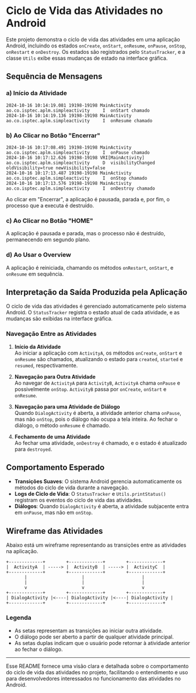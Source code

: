 
# Ciclo de Vida das Atividades no Android

Este projeto demonstra o ciclo de vida das atividades em uma aplicação Android, incluindo os estados `onCreate`, `onStart`, `onResume`, `onPause`, `onStop`, `onRestart` e `onDestroy`. Os estados são registrados pelo `StatusTracker`, e a classe `Utils` exibe essas mudanças de estado na interface gráfica.

## Sequência de Mensagens

### a) Início da Atividade

```plaintext
2024-10-16 10:14:19.081 19198-19198 MainActivity            ao.co.isptec.aplm.simpleactivity     I  onStart chamado
2024-10-16 10:14:19.136 19198-19198 MainActivity            ao.co.isptec.aplm.simpleactivity     I  onResume chamado
```

### b) Ao Clicar no Botão "Encerrar"

```
2024-10-16 10:17:08.491 19198-19198 MainActivity            ao.co.isptec.aplm.simpleactivity     I  onPause chamado
2024-10-16 10:17:12.626 19198-19198 VRI[MainActivity]       ao.co.isptec.aplm.simpleactivity     D  visibilityChanged oldVisibility=true newVisibility=false
2024-10-16 10:17:13.487 19198-19198 MainActivity            ao.co.isptec.aplm.simpleactivity     I  onStop chamado
2024-10-16 10:17:13.576 19198-19198 MainActivity            ao.co.isptec.aplm.simpleactivity     I  onDestroy chamado
```

Ao clicar em "Encerrar", a aplicação é pausada, parada e, por fim, o processo que a executa é destruído.

### c) Ao Clicar no Botão "HOME"

A aplicação é pausada e parada, mas o processo não é destruído, permanecendo em segundo plano.

### d) Ao Usar o Overview

A aplicação é reiniciada, chamando os métodos `onRestart`, `onStart`, e `onResume` em sequência.

## Interpretação da Saída Produzida pela Aplicação

O ciclo de vida das atividades é gerenciado automaticamente pelo sistema Android. O `StatusTracker` registra o estado atual de cada atividade, e as mudanças são exibidas na interface gráfica.

### Navegação Entre as Atividades

1. **Início da Atividade**  
   Ao iniciar a aplicação com `ActivityA`, os métodos `onCreate`, `onStart` e `onResume` são chamados, atualizando o estado para `created`, `started` e `resumed`, respectivamente.

2. **Navegação para Outra Atividade**  
   Ao navegar de `ActivityA` para `ActivityB`, `ActivityA` chama `onPause` e possivelmente `onStop`. `ActivityB` passa por `onCreate`, `onStart` e `onResume`.

3. **Navegação para uma Atividade de Diálogo**  
   Quando `DialogActivity` é aberta, a atividade anterior chama `onPause`, mas não `onStop`, pois o diálogo não ocupa a tela inteira. Ao fechar o diálogo, o método `onResume` é chamado.

4. **Fechamento de uma Atividade**  
   Ao fechar uma atividade, `onDestroy` é chamado, e o estado é atualizado para `destroyed`.

## Comportamento Esperado

- **Transições Suaves**: O sistema Android gerencia automaticamente os métodos do ciclo de vida durante a navegação.
- **Logs de Ciclo de Vida**: O `StatusTracker` e `Utils.printStatus()` registram os eventos do ciclo de vida das atividades.
- **Diálogos**: Quando `DialogActivity` é aberta, a atividade subjacente entra em `onPause`, mas não em `onStop`.

## Wireframe das Atividades

Abaixo está um wireframe representando as transições entre as atividades na aplicação.

```
+-------------+        +-------------+        +-------------+
|  ActivityA  | -----> |  ActivityB  | -----> |  ActivityC  |
+-------------+        +-------------+        +-------------+
       |                     |                      |
       |                     |                      |
       v                     v                      v
+-------------+        +-------------+        +-------------+
| DialogActivity |<----| DialogActivity |<----| DialogActivity |
+-------------+        +-------------+        +-------------+
```

### Legenda

- As setas representam as transições ao iniciar outra atividade.
- O diálogo pode ser aberto a partir de qualquer atividade principal.
- As setas duplas indicam que o usuário pode retornar à atividade anterior ao fechar o diálogo.

---

Esse README fornece uma visão clara e detalhada sobre o comportamento do ciclo de vida das atividades no projeto, facilitando o entendimento e uso para desenvolvedores interessados no funcionamento das atividades no Android.
